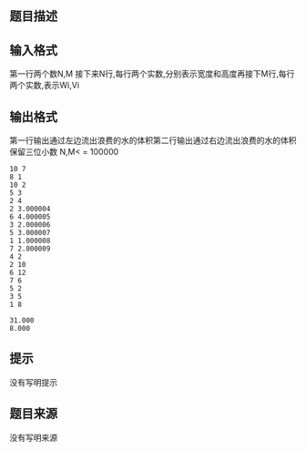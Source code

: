 


## 题目描述
## 输入格式
第一行两个数N,M 接下来N行,每行两个实数,分别表示宽度和高度再接下M行,每行两个实数,表示Wi,Vi
## 输出格式
第一行输出通过左边流出浪费的水的体积第二行输出通过右边流出浪费的水的体积保留三位小数 N,M< = 100000

```input1
10 7
8 1
10 2
5 3
2 4
2 3.000004
6 4.000005
3 2.000006
5 3.000007
1 1.000008
7 2.000009
4 2
2 10
6 12
7 6
5 2
3 5
1 8

```

```output1
31.000
8.000
```

## 提示
没有写明提示
## 题目来源
没有写明来源


